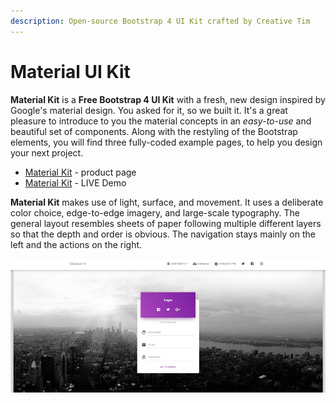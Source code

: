 ```yaml
---
description: Open-source Bootstrap 4 UI Kit crafted by Creative Tim
---
```


# Material UI Kit

**Material Kit** is a **Free Bootstrap 4 UI Kit** with a fresh, new design inspired by Google's material design. You asked for it, so we built it. It's a great pleasure to introduce to you the material concepts in an _easy-to-use_ and beautiful set of components. Along with the restyling of the Bootstrap elements, you will find three fully-coded example pages, to help you design your next project.

* [Material Kit](https://bit.ly/3u2lZc6) - product page
* [Material Kit](https://bit.ly/2RMZDO4) - LIVE Demo

**Material Kit** makes use of light, surface, and movement. It uses a deliberate color choice, edge-to-edge imagery, and large-scale typography. The general layout resembles sheets of paper following multiple different layers so that the depth and order is obvious. The navigation stays mainly on the left and the actions on the right.

![Material Kit - Free Bootstrap UI Kit.](../../.gitbook/assets/material-kit-login-page.jpg)

